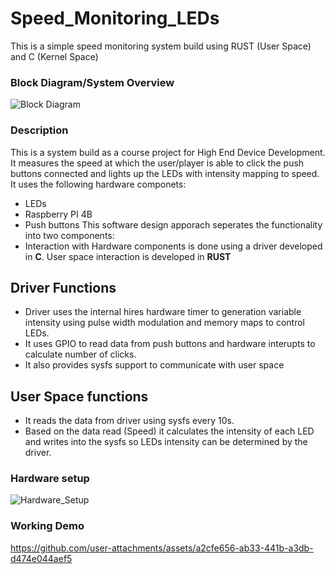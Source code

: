 # Speed_Monitoring_LEDs
This is a simple speed monitoring system build using RUST (User Space) and C (Kernel Space)

### Block Diagram/System Overview
![Block Diagram](https://github.com/user-attachments/assets/232aee38-2b13-4dfa-be97-7c7217f2c419)

### Description
This is a system build as a course project for High End Device Development. It measures the speed at which the user/player is able to click the push buttons connected and lights up the LEDs with intensity mapping to speed. It uses the following hardware componets:
- LEDs
- Raspberry PI 4B
- Push buttons
This software design apporach seperates the functionality into two components:
- Interaction with Hardware components is done using a driver developed in **C**. User space interaction is developed in **RUST**
## Driver Functions
- Driver uses the internal hires hardware timer to generation variable intensity using pulse width modulation and memory maps to control LEDs.
- It uses GPIO to read data from push buttons and hardware interupts to calculate number of clicks.
- It also provides sysfs support to communicate with user space
## User Space functions
- It reads the data from driver using sysfs every 10s.
- Based on the data read (Speed) it calculates the intensity of each LED and writes into the sysfs so LEDs intensity can be determined by the driver.

### Hardware setup
![Hardware_Setup](https://github.com/user-attachments/assets/54628355-a3c8-4f82-bb83-38c492b69d68)

### Working Demo
https://github.com/user-attachments/assets/a2cfe656-ab33-441b-a3db-d474e044aef5

